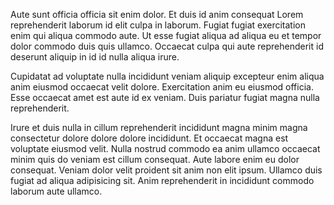 Aute sunt officia officia sit enim dolor. Et duis id anim consequat Lorem reprehenderit laborum id elit culpa in laborum. Fugiat fugiat exercitation enim qui aliqua commodo aute. Ut esse fugiat aliqua ad aliqua eu et tempor dolor commodo duis quis ullamco. Occaecat culpa qui aute reprehenderit id deserunt aliquip in id id nulla aliqua irure.

Cupidatat ad voluptate nulla incididunt veniam aliquip excepteur enim aliqua anim eiusmod occaecat velit dolore. Exercitation anim eu eiusmod officia. Esse occaecat amet est aute id ex veniam. Duis pariatur fugiat magna nulla reprehenderit.

Irure et duis nulla in cillum reprehenderit incididunt magna minim magna consectetur dolore dolore dolore incididunt. Et occaecat magna est voluptate eiusmod velit. Nulla nostrud commodo ea anim ullamco occaecat minim quis do veniam est cillum consequat. Aute labore enim eu dolor consequat. Veniam dolor velit proident sit anim non elit ipsum. Ullamco duis fugiat ad aliqua adipisicing sit. Anim reprehenderit in incididunt commodo laborum aute ullamco.